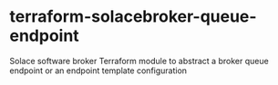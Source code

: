 # terraform-solacebroker-queue-endpoint
Solace software broker Terraform module to abstract a broker queue endpoint or an endpoint template configuration
